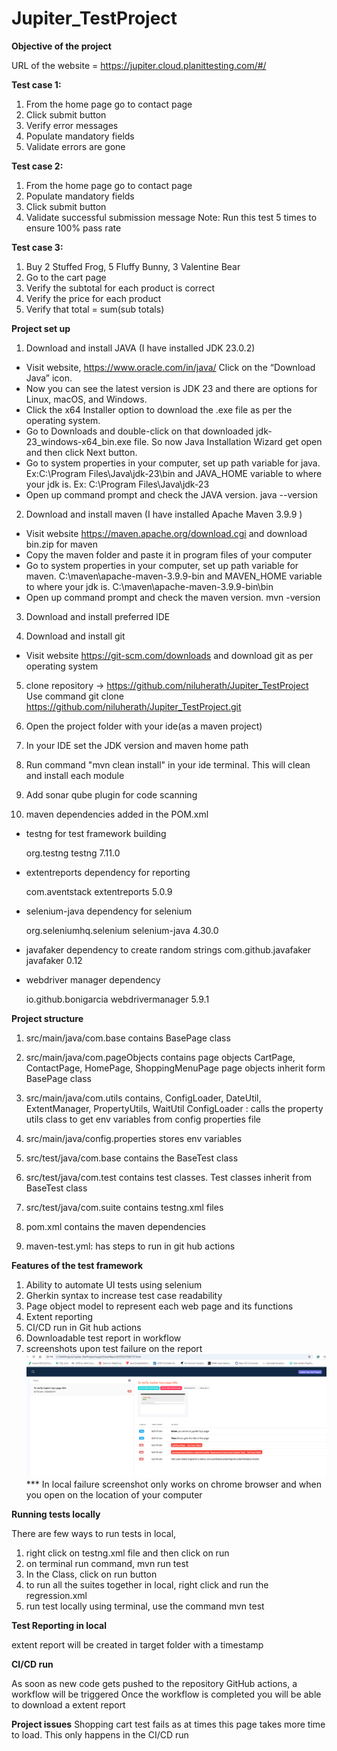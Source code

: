 # Jupiter_TestProject

**Objective of the project**

URL of the website = https://jupiter.cloud.planittesting.com/#/

**Test case 1:**
1. From the home page go to contact page
2. Click submit button
3. Verify error messages
4. Populate mandatory fields
5. Validate errors are gone

**Test case 2:**
1. From the home page go to contact page
2. Populate mandatory fields
3. Click submit button
4. Validate successful submission message
   Note: Run this test 5 times to ensure 100% pass rate

**Test case 3:**
1. Buy 2 Stuffed Frog, 5 Fluffy Bunny, 3 Valentine Bear
2. Go to the cart page
3. Verify the subtotal for each product is correct
4. Verify the price for each product
5. Verify that total = sum(sub totals)

**Project set up**

1. Download and install JAVA (I have installed JDK 23.0.2)

* Visit website, https://www.oracle.com/in/java/ Click on the “Download Java” icon.
* Now you can see the latest version is JDK 23 and there are options for Linux, macOS, and Windows.
* Click the x64 Installer option to download the .exe file as per the operating system.
* Go to Downloads and double-click on that downloaded jdk-23_windows-x64_bin.exe file. So now Java Installation Wizard
  get open and then click Next button.
* Go to system properties in your computer, set up path variable for java. Ex:C:\Program Files\Java\jdk-23\bin and
  JAVA_HOME variable to where your jdk is. Ex: C:\Program Files\Java\jdk-23
* Open up command prompt and check the JAVA version. java --version

2. Download and install maven (I have installed Apache Maven 3.9.9 )

* Visit website https://maven.apache.org/download.cgi and download bin.zip for maven
* Copy the maven folder and paste it in program files of your computer
* Go to system properties in your computer, set up path variable for maven. C:\maven\apache-maven-3.9.9-bin and
  MAVEN_HOME variable to where your jdk is. C:\maven\apache-maven-3.9.9-bin\bin
* Open up command prompt and check the maven version. mvn -version

3. Download and install preferred IDE

4. Download and install git

* Visit website https://git-scm.com/downloads and download git as per operating system

5. clone repository -> https://github.com/niluherath/Jupiter_TestProject
   Use command git clone https://github.com/niluherath/Jupiter_TestProject.git

6. Open the project folder with your ide(as a maven project)

7. In your IDE set the JDK version and maven home path

8. Run command "mvn clean install" in your ide terminal. This will clean and install each module

9. Add sonar qube plugin for code scanning

10. maven dependencies added in the POM.xml

* testng for test framework building
  <!-- https://mvnrepository.com/artifact/org.testng/testng -->
  <dependency>
  <groupId>org.testng</groupId>
  <artifactId>testng</artifactId>
  <version>7.11.0</version>
  </dependency>

* extentreports dependency for reporting
  <!-- https://mvnrepository.com/artifact/com.aventstack/extentreports -->
  <dependency>
  <groupId>com.aventstack</groupId>
  <artifactId>extentreports</artifactId>
  <version>5.0.9</version>
  </dependency>

* selenium-java dependency for selenium
  <!-- https://mvnrepository.com/artifact/org.seleniumhq.selenium/selenium-java -->
  <dependency>
  <groupId>org.seleniumhq.selenium</groupId>
  <artifactId>selenium-java</artifactId>
  <version>4.30.0</version>
  </dependency>

* javafaker dependency to create random strings
  <dependency>
  <groupId>com.github.javafaker</groupId>
  <artifactId>javafaker</artifactId>
  <version>0.12</version>
  </dependency>
* webdriver manager dependency
  <!-- https://mvnrepository.com/artifact/io.github.bonigarcia/webdrivermanager -->
  <dependency>
  <groupId>io.github.bonigarcia</groupId>
  <artifactId>webdrivermanager</artifactId>
  <version>5.9.1</version>
  </dependency>

**Project structure**

1. src/main/java/com.base
   contains BasePage class

2. src/main/java/com.pageObjects
   contains page objects CartPage, ContactPage, HomePage, ShoppingMenuPage
   page objects inherit form BasePage class

3. src/main/java/com.utils
   contains, ConfigLoader, DateUtil, ExtentManager, PropertyUtils, WaitUtil
   ConfigLoader : calls the property utils class to get env variables from config properties file

4. src/main/java/config.properties
   stores env variables

5. src/test/java/com.base
   contains the BaseTest class

6. src/test/java/com.test
   contains test classes. Test classes inherit from BaseTest class

7. src/test/java/com.suite
   contains testng.xml files

8. pom.xml
   contains the maven dependencies

9. maven-test.yml:
   has steps to run in git hub actions
   

**Features of the test framework**

1. Ability to automate UI tests using selenium
2. Gherkin syntax to increase test case readability
3. Page object model to represent each web page and its functions
4. Extent reporting
5. CI/CD run in Git hub actions
6. Downloadable test report in workflow
7. screenshots upon test failure on the report
 ![img.png](img.png) *** In local failure screenshot only works on chrome browser and when you open on the location of your computer

**Running tests locally**

There are few ways to run tests in local,

1. right click on testng.xml file and then click on run
2. on terminal run command, mvn run test
3. In the Class, click on run button
4. to run all the suites together in local, right click and run the regression.xml
5. run test locally using terminal, use the command mvn test

**Test Reporting in local**

extent report will be created in target folder with a timestamp

**CI/CD run**

As soon as new code gets pushed to the repository GitHub actions, a workflow will be triggered
Once the workflow is completed you will be able to download a extent report


**Project issues**
Shopping cart test fails as at times this page takes more time to load. This only happens in the CI/CD run
